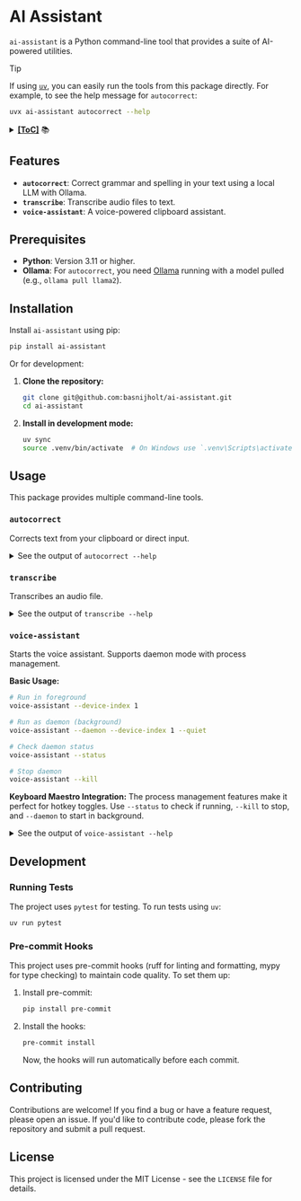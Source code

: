 # AI Assistant

`ai-assistant` is a Python command-line tool that provides a suite of AI-powered utilities.

> [!TIP]
> If using [`uv`](https://docs.astral.sh/uv/), you can easily run the tools from this package directly. For example, to see the help message for `autocorrect`:
>
> ```bash
> uvx ai-assistant autocorrect --help
> ```

<details><summary><b><u>[ToC]</u></b> 📚</summary>

<!-- START doctoc generated TOC please keep comment here to allow auto update -->
<!-- DON'T EDIT THIS SECTION, INSTEAD RE-RUN doctoc TO UPDATE -->

- [Features](#features)
- [Prerequisites](#prerequisites)
- [Installation](#installation)
- [Usage](#usage)
  - [`autocorrect`](#autocorrect)
  - [`transcribe`](#transcribe)
  - [`voice-assistant`](#voice-assistant)
- [Development](#development)
  - [Running Tests](#running-tests)
  - [Pre-commit Hooks](#pre-commit-hooks)
- [Contributing](#contributing)
- [License](#license)

<!-- END doctoc generated TOC please keep comment here to allow auto update -->

</details>

## Features

- **`autocorrect`**: Correct grammar and spelling in your text using a local LLM with Ollama.
- **`transcribe`**: Transcribe audio files to text.
- **`voice-assistant`**: A voice-powered clipboard assistant.

## Prerequisites

- **Python**: Version 3.11 or higher.
- **Ollama**: For `autocorrect`, you need [Ollama](https://ollama.ai/) running with a model pulled (e.g., `ollama pull llama2`).

## Installation

Install `ai-assistant` using pip:

```bash
pip install ai-assistant
```

Or for development:

1. **Clone the repository:**

   ```bash
   git clone git@github.com:basnijholt/ai-assistant.git
   cd ai-assistant
   ```

2. **Install in development mode:**

   ```bash
   uv sync
   source .venv/bin/activate  # On Windows use `.venv\Scripts\activate`
   ```

## Usage

This package provides multiple command-line tools.

### `autocorrect`

Corrects text from your clipboard or direct input.

<details>
<summary>See the output of <code>autocorrect --help</code></summary>

<!-- CODE:BASH:START -->
<!-- echo '```yaml' -->
<!-- export NO_COLOR=1 -->
<!-- export TERM=dumb -->
<!-- autocorrect --help -->
<!-- echo '```' -->
<!-- CODE:END -->

<!-- OUTPUT:START -->
<!-- ⚠️ This content is auto-generated by `markdown-code-runner`. -->
```yaml
```

<!-- OUTPUT:END -->

</details>

### `transcribe`

Transcribes an audio file.

<details>
<summary>See the output of <code>transcribe --help</code></summary>

<!-- CODE:BASH:START -->
<!-- echo '```yaml' -->
<!-- export NO_COLOR=1 -->
<!-- export TERM=dumb -->
<!-- transcribe --help -->
<!-- echo '```' -->
<!-- CODE:END -->

<!-- OUTPUT:START -->
<!-- ⚠️ This content is auto-generated by `markdown-code-runner`. -->
```yaml
usage: transcribe [-h] [--log-level {DEBUG,INFO,WARNING,ERROR}]
                  [--log-file LOG_FILE] [-q] [--device-index DEVICE_INDEX]
                  [--list-devices] [--asr-server-ip ASR_SERVER_IP]
                  [--asr-server-port ASR_SERVER_PORT] [--clipboard]

Wyoming ASR Client for streaming microphone audio to a transcription server.

options:
  -h, --help            show this help message and exit
  --log-level {DEBUG,INFO,WARNING,ERROR}
                        Set logging level.
  --log-file LOG_FILE   Path to a file to write logs to.
  -q, --quiet           Suppress console output from rich.
  --device-index DEVICE_INDEX
                        Index of the PyAudio input device to use.
  --list-devices        List available audio input devices and exit.
  --asr-server-ip ASR_SERVER_IP
                        Wyoming ASR server IP address.
  --asr-server-port ASR_SERVER_PORT
                        Wyoming ASR server port.
  --clipboard           Copy transcript to clipboard (default: True).
```

<!-- OUTPUT:END -->

</details>

### `voice-assistant`

Starts the voice assistant. Supports daemon mode with process management.

**Basic Usage:**
```bash
# Run in foreground
voice-assistant --device-index 1

# Run as daemon (background)
voice-assistant --daemon --device-index 1 --quiet

# Check daemon status
voice-assistant --status

# Stop daemon
voice-assistant --kill
```

**Keyboard Maestro Integration:**
The process management features make it perfect for hotkey toggles. Use `--status` to check if running, `--kill` to stop, and `--daemon` to start in background.

<details>
<summary>See the output of <code>voice-assistant --help</code></summary>

<!-- CODE:BASH:START -->
<!-- echo '```yaml' -->
<!-- export NO_COLOR=1 -->
<!-- export TERM=dumb -->
<!-- voice-assistant --help -->
<!-- echo '```' -->
<!-- CODE:END -->

<!-- OUTPUT:START -->
<!-- ⚠️ This content is auto-generated by `markdown-code-runner`. -->
```yaml
usage: voice-assistant [-h] [--log-level {DEBUG,INFO,WARNING,ERROR}]
                       [--log-file LOG_FILE] [-q]
                       [--device-index DEVICE_INDEX] [--list-devices]
                       [--asr-server-ip ASR_SERVER_IP]
                       [--asr-server-port ASR_SERVER_PORT] [--model MODEL]
                       [--ollama-host OLLAMA_HOST]

Interact with clipboard text via a voice command using Wyoming and an Ollama LLM.

This script combines functionalities from transcribe.py and autocorrect_ollama.py.

WORKFLOW:
1. The script starts and immediately copies the current content of the clipboard.
2. It then starts listening for a voice command via the microphone.
3. The user triggers a stop signal (e.g., via a Keyboard Maestro hotkey sending SIGINT).
4. The script stops recording and finalizes the transcription of the voice command.
5. It sends the original clipboard text and the transcribed command to a local LLM.
6. The LLM processes the text based on the instruction (either editing it or answering a question).
7. The resulting text is then copied back to the clipboard.

KEYBOARD MAESTRO INTEGRATION:
To create a hotkey toggle for this script, set up a Keyboard Maestro macro with:

1. Trigger: Hot Key (e.g., Cmd+Shift+A for "Assistant")

2. If/Then/Else Action:
   - Condition: Shell script returns success
   - Script: pgrep -f "voice_clipboard_assistant\.py" > /dev/null

3. Then Actions (if process is running):
   - Display Text Briefly: "🗣️ Processing command..."
   - Execute Shell Script: pkill -INT -f "voice_clipboard_assistant\.py"
   - (The script will show its own "Done" notification)

4. Else Actions (if process is not running):
   - Display Text Briefly: "📋 Listening for command..."
   - Execute Shell Script:
     #!/bin/zsh
     source "$HOME/.dotbins/shell/zsh.sh" 2>/dev/null || true  # Adds uv to PATH
     ${HOME}/dotfiles/scripts/voice_clipboard_assistant.py --device-index 1 --quiet &
   - Select "Display results in a notification"

options:
  -h, --help            show this help message and exit
  --log-level {DEBUG,INFO,WARNING,ERROR}
                        Set logging level.
  --log-file LOG_FILE   Path to a file to write logs to.
  -q, --quiet           Suppress console output from rich.
  --device-index DEVICE_INDEX
                        Index of the PyAudio input device to use.
  --list-devices        List available audio input devices and exit.
  --asr-server-ip ASR_SERVER_IP
                        Wyoming ASR server IP address.
  --asr-server-port ASR_SERVER_PORT
                        Wyoming ASR server port.
  --model MODEL, -m MODEL
                        The Ollama model to use. Default is devstral:24b.
  --ollama-host OLLAMA_HOST
                        The Ollama server host. Default is
                        http://pc.local:11434.
```

<!-- OUTPUT:END -->

</details>


## Development

### Running Tests

The project uses `pytest` for testing. To run tests using `uv`:

```bash
uv run pytest
```

### Pre-commit Hooks

This project uses pre-commit hooks (ruff for linting and formatting, mypy for type checking) to maintain code quality. To set them up:

1. Install pre-commit:

   ```bash
   pip install pre-commit
   ```

2. Install the hooks:

   ```bash
   pre-commit install
   ```

   Now, the hooks will run automatically before each commit.

## Contributing

Contributions are welcome! If you find a bug or have a feature request, please open an issue. If you'd like to contribute code, please fork the repository and submit a pull request.

## License

This project is licensed under the MIT License - see the `LICENSE` file for details.
